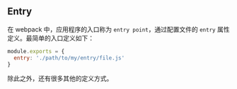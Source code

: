 ## Entry

在 webpack 中，应用程序的入口称为 `entry point`，通过配置文件的 `entry` 属性定义。最简单的入口定义如下：

```js
module.exports = {
  entry: './path/to/my/entry/file.js'
}
```

除此之外，还有很多其他的定义方式。